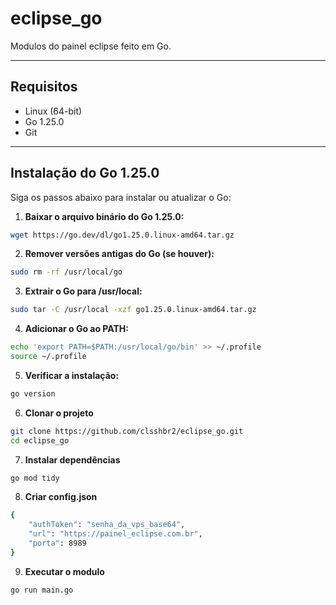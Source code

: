# eclipse_go

Modulos do painel eclipse feito em Go.

---

## Requisitos

- Linux (64-bit)
- Go 1.25.0
- Git

---

## Instalação do Go 1.25.0

Siga os passos abaixo para instalar ou atualizar o Go:

1. **Baixar o arquivo binário do Go 1.25.0:**

```bash
wget https://go.dev/dl/go1.25.0.linux-amd64.tar.gz
```

2. **Remover versões antigas do Go (se houver):**
```bash
sudo rm -rf /usr/local/go
```

3. **Extrair o Go para /usr/local:**
```bash
sudo tar -C /usr/local -xzf go1.25.0.linux-amd64.tar.gz
```

4. **Adicionar o Go ao PATH:**
```bash
echo 'export PATH=$PATH:/usr/local/go/bin' >> ~/.profile
source ~/.profile
```

5. **Verificar a instalação:**
```bash
go version
```

6. **Clonar o projeto**
```bash
git clone https://github.com/clsshbr2/eclipse_go.git
cd eclipse_go
```

7. **Instalar dependências**
```bash
go mod tidy
```

8. **Criar config.json**
```bash
{
    "authToken": "senha_da_vps_base64",
    "url": "https://painel_eclipse.com.br",
    "porta": 8989
}
```

9. **Executar o modulo**
```bash
go run main.go
```